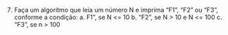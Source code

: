 7. Faça um algoritmo que leia um número N e imprima “F1”, “F2” ou “F3”, conforme a
condição:
a. F1”, se N <= 10
b. “F2”, se N > 10 e N <= 100
c. “F3”, se n > 100